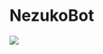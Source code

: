 # NezukoBot
  <img src="https://botsfordiscord.com/api/bot/623481583411658753/widget?theme=dark&height=140&width=380">
